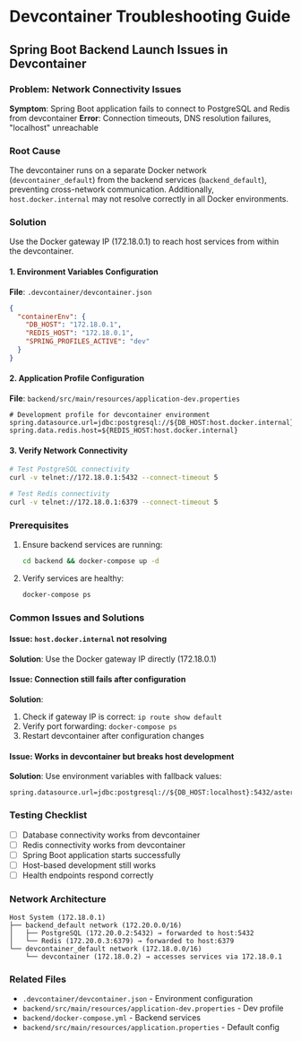 # Devcontainer Troubleshooting Guide

## Spring Boot Backend Launch Issues in Devcontainer

### Problem: Network Connectivity Issues
**Symptom**: Spring Boot application fails to connect to PostgreSQL and Redis from devcontainer
**Error**: Connection timeouts, DNS resolution failures, "localhost" unreachable

### Root Cause
The devcontainer runs on a separate Docker network (`devcontainer_default`) from the backend services (`backend_default`), preventing cross-network communication. Additionally, `host.docker.internal` may not resolve correctly in all Docker environments.

### Solution
Use the Docker gateway IP (172.18.0.1) to reach host services from within the devcontainer.

#### 1. Environment Variables Configuration
**File**: `.devcontainer/devcontainer.json`
```json
{
  "containerEnv": {
    "DB_HOST": "172.18.0.1",
    "REDIS_HOST": "172.18.0.1", 
    "SPRING_PROFILES_ACTIVE": "dev"
  }
}
```

#### 2. Application Profile Configuration  
**File**: `backend/src/main/resources/application-dev.properties`
```properties
# Development profile for devcontainer environment
spring.datasource.url=jdbc:postgresql://${DB_HOST:host.docker.internal}:${DB_PORT:5432}/astermanagement
spring.data.redis.host=${REDIS_HOST:host.docker.internal}
```

#### 3. Verify Network Connectivity
```bash
# Test PostgreSQL connectivity
curl -v telnet://172.18.0.1:5432 --connect-timeout 5

# Test Redis connectivity  
curl -v telnet://172.18.0.1:6379 --connect-timeout 5
```

### Prerequisites
1. Ensure backend services are running:
   ```bash
   cd backend && docker-compose up -d
   ```

2. Verify services are healthy:
   ```bash
   docker-compose ps
   ```

### Common Issues and Solutions

#### Issue: `host.docker.internal` not resolving
**Solution**: Use the Docker gateway IP directly (172.18.0.1)

#### Issue: Connection still fails after configuration
**Solution**: 
1. Check if gateway IP is correct: `ip route show default`
2. Verify port forwarding: `docker-compose ps` 
3. Restart devcontainer after configuration changes

#### Issue: Works in devcontainer but breaks host development
**Solution**: Use environment variables with fallback values:
```properties
spring.datasource.url=jdbc:postgresql://${DB_HOST:localhost}:5432/astermanagement
```

### Testing Checklist
- [ ] Database connectivity works from devcontainer
- [ ] Redis connectivity works from devcontainer  
- [ ] Spring Boot application starts successfully
- [ ] Host-based development still works
- [ ] Health endpoints respond correctly

### Network Architecture
```
Host System (172.18.0.1)
├── backend_default network (172.20.0.0/16)
│   ├── PostgreSQL (172.20.0.2:5432) → forwarded to host:5432
│   └── Redis (172.20.0.3:6379) → forwarded to host:6379
└── devcontainer_default network (172.18.0.0/16)
    └── devcontainer (172.18.0.2) → accesses services via 172.18.0.1
```

### Related Files
- `.devcontainer/devcontainer.json` - Environment configuration
- `backend/src/main/resources/application-dev.properties` - Dev profile  
- `backend/docker-compose.yml` - Backend services
- `backend/src/main/resources/application.properties` - Default config